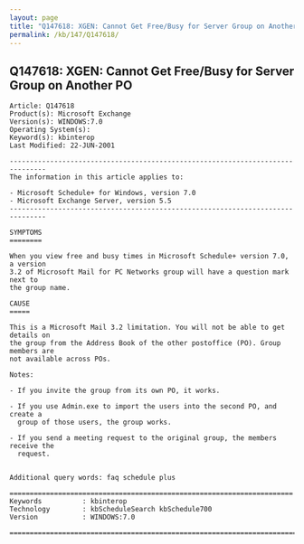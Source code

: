 ```yaml
---
layout: page
title: "Q147618: XGEN: Cannot Get Free/Busy for Server Group on Another PO"
permalink: /kb/147/Q147618/
---
```


## Q147618: XGEN: Cannot Get Free/Busy for Server Group on Another PO

	Article: Q147618
	Product(s): Microsoft Exchange
	Version(s): WINDOWS:7.0
	Operating System(s): 
	Keyword(s): kbinterop
	Last Modified: 22-JUN-2001
	
	-------------------------------------------------------------------------------
	The information in this article applies to:
	
	- Microsoft Schedule+ for Windows, version 7.0 
	- Microsoft Exchange Server, version 5.5 
	-------------------------------------------------------------------------------
	
	SYMPTOMS
	========
	
	When you view free and busy times in Microsoft Schedule+ version 7.0, a version
	3.2 of Microsoft Mail for PC Networks group will have a question mark next to
	the group name.
	
	CAUSE
	=====
	
	This is a Microsoft Mail 3.2 limitation. You will not be able to get details on
	the group from the Address Book of the other postoffice (PO). Group members are
	not available across POs.
	
	Notes:
	
	- If you invite the group from its own PO, it works.
	
	- If you use Admin.exe to import the users into the second PO, and create a
	  group of those users, the group works.
	
	- If you send a meeting request to the original group, the members receive the
	  request.
	
	
	Additional query words: faq schedule plus
	
	======================================================================
	Keywords          : kbinterop 
	Technology        : kbScheduleSearch kbSchedule700
	Version           : WINDOWS:7.0
	
	=============================================================================
	
